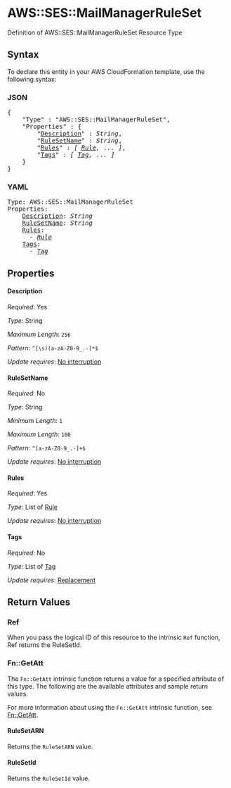 # AWS::SES::MailManagerRuleSet

Definition of AWS::SES::MailManagerRuleSet Resource Type

## Syntax

To declare this entity in your AWS CloudFormation template, use the following syntax:

### JSON

<pre>
{
    "Type" : "AWS::SES::MailManagerRuleSet",
    "Properties" : {
        "<a href="#description" title="Description">Description</a>" : <i>String</i>,
        "<a href="#rulesetname" title="RuleSetName">RuleSetName</a>" : <i>String</i>,
        "<a href="#rules" title="Rules">Rules</a>" : <i>[ <a href="rule.md">Rule</a>, ... ]</i>,
        "<a href="#tags" title="Tags">Tags</a>" : <i>[ <a href="tag.md">Tag</a>, ... ]</i>
    }
}
</pre>

### YAML

<pre>
Type: AWS::SES::MailManagerRuleSet
Properties:
    <a href="#description" title="Description">Description</a>: <i>String</i>
    <a href="#rulesetname" title="RuleSetName">RuleSetName</a>: <i>String</i>
    <a href="#rules" title="Rules">Rules</a>: <i>
      - <a href="rule.md">Rule</a></i>
    <a href="#tags" title="Tags">Tags</a>: <i>
      - <a href="tag.md">Tag</a></i>
</pre>

## Properties

#### Description

_Required_: Yes

_Type_: String

_Maximum Length_: <code>256</code>

_Pattern_: <code>^[\s)(a-zA-Z0-9_.-]*$</code>

_Update requires_: [No interruption](https://docs.aws.amazon.com/AWSCloudFormation/latest/UserGuide/using-cfn-updating-stacks-update-behaviors.html#update-no-interrupt)

#### RuleSetName

_Required_: No

_Type_: String

_Minimum Length_: <code>1</code>

_Maximum Length_: <code>100</code>

_Pattern_: <code>^[a-zA-Z0-9_.-]+$</code>

_Update requires_: [No interruption](https://docs.aws.amazon.com/AWSCloudFormation/latest/UserGuide/using-cfn-updating-stacks-update-behaviors.html#update-no-interrupt)

#### Rules

_Required_: Yes

_Type_: List of <a href="rule.md">Rule</a>

_Update requires_: [No interruption](https://docs.aws.amazon.com/AWSCloudFormation/latest/UserGuide/using-cfn-updating-stacks-update-behaviors.html#update-no-interrupt)

#### Tags

_Required_: No

_Type_: List of <a href="tag.md">Tag</a>

_Update requires_: [Replacement](https://docs.aws.amazon.com/AWSCloudFormation/latest/UserGuide/using-cfn-updating-stacks-update-behaviors.html#update-replacement)

## Return Values

### Ref

When you pass the logical ID of this resource to the intrinsic `Ref` function, Ref returns the RuleSetId.

### Fn::GetAtt

The `Fn::GetAtt` intrinsic function returns a value for a specified attribute of this type. The following are the available attributes and sample return values.

For more information about using the `Fn::GetAtt` intrinsic function, see [Fn::GetAtt](https://docs.aws.amazon.com/AWSCloudFormation/latest/UserGuide/intrinsic-function-reference-getatt.html).

#### RuleSetARN

Returns the <code>RuleSetARN</code> value.

#### RuleSetId

Returns the <code>RuleSetId</code> value.
